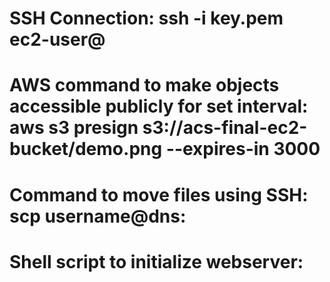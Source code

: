 # SSH Connection: ssh -i key.pem ec2-user@<ip>

# AWS command to make objects accessible publicly for set interval: aws s3 presign s3://acs-final-ec2-bucket/demo.png --expires-in 3000

# Command to move files using SSH: scp <localFilePath> username@dns:<destinationFilePath>



# Shell script to initialize webserver:



